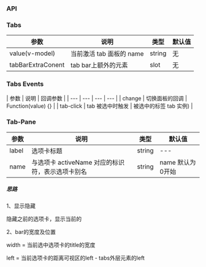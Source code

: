 
### API


### Tabs

| 参数 | 说明 | 类型 | 默认值 |
| --- | --- | --- | --- |
| value(v-model) | 当前激活 tab 面板的 name | string | 无 |
| tabBarExtraConent | tab bar上额外的元素 | slot | 无 |

### Tabs Events

| 参数 | 说明 | 回调参数 |
| --- | --- | --- | --- |
| change | 切换面板的回调 |  	Function(value) {} |
| tab-click | tab 被选中时触发 | 被选中的标签 tab 实例) |

### Tab-Pane
| 参数 | 说明 | 类型 | 默认值 |
| --- | --- | --- | --- |
| label | 选项卡标题 | string | --- |
| name | 与选项卡 activeName 对应的标识符，表示选项卡别名 | string | name 默认为0开始 |

##### 思路
1、显示隐藏

 隐藏之前的选项卡，显示当前的

2、bar的宽度及位置

  width = 当前选中选项卡的title的宽度

  left = 当前选项卡的距离可视区的left - tabs外层元素的left
  